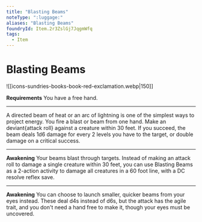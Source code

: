 ```yaml
---
title: "Blasting Beams"
noteType: ":luggage:"
aliases: "Blasting Beams"
foundryId: Item.2r3ZslGj7JqgmWfq
tags:
  - Item
---
```


# Blasting Beams
![[icons-sundries-books-book-red-exclamation.webp|150]]

**Requirements** You have a free hand.

* * *

A directed beam of heat or an arc of lightning is one of the simplest ways to project energy. You fire a blast or beam from one hand. Make an deviant{attack roll} against a creature within 30 feet. If you succeed, the beam deals 1d6 damage for every 2 levels you have to the target, or double damage on a critical success.

* * *

**Awakening** Your beams blast through targets. Instead of making an attack roll to damage a single creature within 30 feet, you can use Blasting Beams as a 2-action activity to damage all creatures in a 60 foot line, with a DC resolve reflex save.

* * *

**Awakening** You can choose to launch smaller, quicker beams from your eyes instead. These deal d4s instead of d6s, but the attack has the agile trait, and you don't need a hand free to make it, though your eyes must be uncovered.
